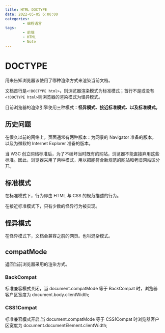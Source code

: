 ```yaml
---
title: HTML DOCTYPE
date: 2022-05-05 6:00:00
categories:
        - 编程语言
tags:
        - 前端
        - HTML
        - Note
---
```


# DOCTYPE

用来告知浏览器该使用了哪种渲染方式来渲染当前文档。

文档首行是`<!DOCTYPE html>`，则浏览器渲染模式为标准模式；首行不是或没有`<!DOCTYPE html>`则浏览器的渲染模式为怪异模式。

目前浏览器的渲染引擎使用三种模式：**怪异模式、接近标准模式、以及标准模式。**

## 历史问题

在很久以前的网络上，页面通常有两种版本：为网景的 Navigator 准备的版本，以及为微软的 Internet Explorer 准备的版本。

当 W3C 创立网络标准后，为了不破坏当时既有的网站，浏览器不能直接弃用这些标准。因此，浏览器采用了两种模式，用以把能符合新规范的网站和老旧网站区分开。

## 标准模式

在标准模式下，行为即由 HTML 与 CSS 的规范描述的行为。

在接近标准模式下，只有少数的怪异行为被实现。

## 怪异模式

在怪异模式下，文档会兼容之前的网页。也叫混杂模式。

## compatMode

返回当前浏览器采用的渲染方式。

### BackCompat

标准兼容模式关闭，当 document.compatMode 等于 BackCompat 时，浏览器客户区宽度为 document.body.clientWidth;

### CSS1Compat

标准兼容模式开启,当 document.compatMode 等于 CSS1Compat 时浏览器客户区宽度为 document.documentElement.clientWidth;
